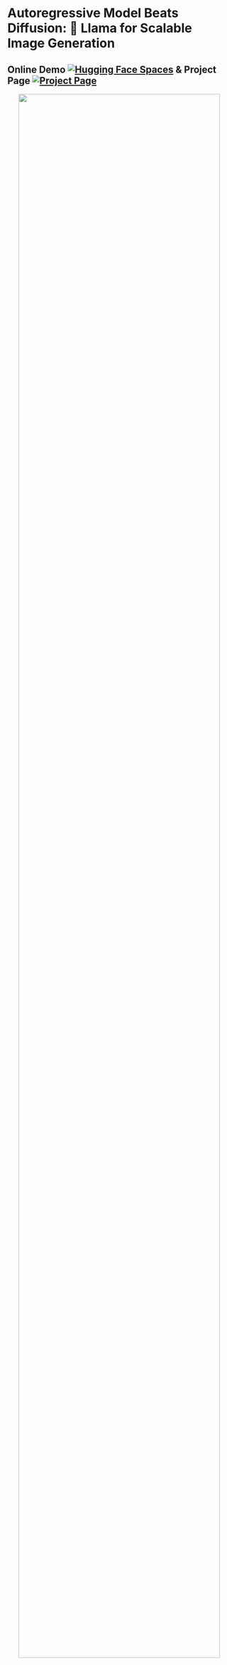# Autoregressive Model Beats Diffusion: 🦙 Llama for Scalable Image Generation

## Online Demo [![Hugging Face Spaces](https://img.shields.io/badge/%F0%9F%A4%97%20Hugging%20Face-Spaces-blue)](https://huggingface.co/spaces/FoundationVision/LlamaGen) & Project Page [![Project Page](https://img.shields.io/badge/More_visualizations-Project_page-red)](https://peizesun.github.io/llamagen/)

<p align="center">
<img src="assets/teaser.jpg" width=95%>
<p>



This repo contains pre-trained model weights and training/sampling PyTorch(torch>=2.1.0) codes used in

> [**Autoregressive Model Beats Diffusion: Llama for Scalable Image Generation**]()<br>
> [Peize Sun](https://peizesun.github.io/), [Yi Jiang](https://enjoyyi.github.io/), [Shoufa Chen](https://www.shoufachen.com/), [Shilong Zhang](https://jshilong.github.io/), [Bingyue Peng](), [Ping Luo](http://luoping.me/), [Zehuan Yuan](https://shallowyuan.github.io/)
> <br>HKU, ByteDance<br>

You can find more visualizations on our [project page](https://peizesun.github.io/llamagen/).

We introduce LlamaGen, a new family of image generation models that apply original ``next-token prediction`` paradigm of large language models to visual generation domain. It is an affirmative answer to whether vanilla autoregressive models, e.g., Llama, ``without inductive biases`` on visual signals can achieve state-of-the-art image generation performance if scaling properly. We reexamine design spaces of image tokenizers, scalability properties of image generation models, and their training data quality.

In this repo, we release:
* Two image tokenizers of downsample ratio 16 and 8.
* Seven class-conditional generation models ranging from 100M to 3B parameters.
* Two text-conditional generation models of 700M parameters.
* Online demos in  [![Hugging Face Spaces](https://img.shields.io/badge/%F0%9F%A4%97%20Hugging%20Face-Spaces-blue)](https://huggingface.co/spaces/FoundationVision/LlamaGen) for running pre-trained models.
* Supported LLM serving framework to enable 300% - 400% speedup.

## 🔥 Class-conditional image generation on ImageNet
### VQ-VAE models
Method | params | tokens | rFID (256x256) | weight
--- |:---:|:---:|:---:|:---:
vq_ds16_c2i | 72M | 16x16 | 2.19 | [vq_ds16_c2i.pt](https://huggingface.co/FoundationVision/LlamaGen/resolve/main/vq_ds16_c2i.pt) 
vq_ds16_c2i | 72M | 24x24 | 0.94 | above
vq_ds16_c2i | 72M | 32x32 | 0.70 | above
vq_ds8_c2i  | 70M | 32x32 | 0.59 | [vq_ds8_c2i.pt](https://huggingface.co/FoundationVision/LlamaGen/resolve/main/vq_ds8_c2i.pt)

### AR models
Method | params | training | tokens | FID (256x256) | weight 
--- |:---:|:---:|:---:|:---:|:---:|
LlamaGen-B   | 111M | DDP | 16x16 | 5.46 | [c2i_B_256.pt](https://huggingface.co/FoundationVision/LlamaGen/resolve/main/c2i_B_256.pt)
LlamaGen-B   | 111M | DDP | 24x24 | 6.09 | [c2i_B_384.pt](https://huggingface.co/FoundationVision/LlamaGen/resolve/main/c2i_B_384.pt)
LlamaGen-L   | 343M | DDP | 16x16 | 3.80 | [c2i_L_256.pt](https://huggingface.co/FoundationVision/LlamaGen/resolve/main/c2i_L_256.pt)
LlamaGen-L   | 343M | DDP | 24x24 | 3.07 | [c2i_L_384.pt](https://huggingface.co/FoundationVision/LlamaGen/resolve/main/c2i_L_384.pt)
LlamaGen-XL  | 775M | DDP | 24x24 | 2.62 | [c2i_X_384L.pt](https://huggingface.co/FoundationVision/LlamaGen/resolve/main/c2i_XL_384.pt)
LlamaGen-XXL | 1.4B | FSDP | 24x24 | 2.34 | [c2i_XXL_384.pt](https://huggingface.co/FoundationVision/LlamaGen/resolve/main/c2i_XXL_384.pt)
LlamaGen-3B  | 3.1B | FSDP | 24x24 | 2.18 | [c2i_3B_384.pt](https://huggingface.co/FoundationVision/LlamaGen/resolve/main/c2i_3B_384.pt)


### Demo
Please download models, put them in the folder `./pretrained_models`, and run
```
python3 autoregressive/sample/sample_c2i.py --vq-ckpt ./pretrained_models/vq_ds16_c2i.pt --gpt-ckpt ./pretrained_models/c2i_L_384.pt --gpt-model GPT-L --image-size 384
# or
python3 autoregressive/sample/sample_c2i.py --vq-ckpt ./pretrained_models/vq_ds16_c2i.pt --gpt-ckpt ./pretrained_models/c2i_XXL_384.pt --gpt-model GPT-XXL --from-fsdp --image-size 384
```
The generated images will be saved to `sample_c2i.png`.

### Gradio Demo <a href='https://github.com/gradio-app/gradio'><img src='https://img.shields.io/github/stars/gradio-app/gradio'></a>

You can use our online gradio demo [![Hugging Face Spaces](https://img.shields.io/badge/%F0%9F%A4%97%20Hugging%20Face-Spaces-blue)](https://huggingface.co/spaces/FoundationVision/LlamaGen) or run gradio locally:
```bash
python app.py
```


## 🚀 Text-conditional image generation (released before July 1st)
### VQ-VAE models
Method | params | tokens | data | weight
--- |:---:|:---:|:---:|:---:
vq_ds16_t2i | 72M | 16x16 | LAION COCO (50M) + internal data (10M) | vq_ds16_t2i.pt

### AR models
Method | params | tokens | data | weight 
--- |:---:|:---:|:---:|:---:
LlamaGen-XL  | 775M | 24x24 | LAION COCO (50M) | t2i_XL_stage1_256.pt
LlamaGen-XL  | 775M | 32x32 | internal data (10M) | t2i_XL_stage2_512.pt

### Demo
Before running demo, please refer to [language readme](language/README.md) to install the required packages and language models.  

Please download models, put them in the folder `./pretrained_models`, and run
```
python3 autoregressive/sample/sample_t2i.py --vq-ckpt ./pretrained_models/vq_ds16_t2i.pt --gpt-ckpt ./pretrained_models/t2i_XL_stage1_256.pt --gpt-model GPT-XL --image-size 256
# or
python3 autoregressive/sample/sample_t2i.py --vq-ckpt ./pretrained_models/vq_ds16_t2i.pt --gpt-ckpt ./pretrained_models/t2i_XL_stage2_512.pt --gpt-model GPT-XL --image-size 512
```
The generated images will be saved to `sample_t2i.png`.

### Local Gradio Demo



## ⚡ Serving
We use serving framework [vllm](https://github.com/vllm-project/vllm) to enable higher throughput. Please refer to [serving readme](autoregressive/serve/README.md) to install the required packages.  
```
python3 autoregressive/serve/sample_c2i.py --vq-ckpt ./pretrained_models/vq_ds16_c2i.pt --gpt-ckpt ./pretrained_models/c2i_XXL_384.pt --gpt-model GPT-XXL --from-fsdp --image-size 384
```
The generated images will be saved to `sample_c2i_vllm.png`.


## Getting Started
See [Getting Started](GETTING_STARTED.md) for installation, training and evaluation.


## License
The majority of this project is licensed under MIT License. Portions of the project are available under separate license of referred projects, detailed in corresponding files.


## BibTeX
```bibtex
@article{sun2024autoregressive,
  title={Autoregressive Model Beats Diffusion: Llama for Scalable Image Generation},
  author={Sun, Peize and Jiang, Yi and Chen, Shoufa and Zhang, Shilong and Peng, Bingyue and Luo, Ping and Yuan, Zehuan},
  journal={arXiv preprint arXiv:2406.06525},
  year={2024}
}
```
